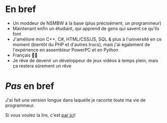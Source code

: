 # En bref
- Un moddeur de NSMBW à la base (plus précisément, un programmeur)
- Maintenant enfin un étudiant, qui apprend de gens qui savent ce qu'ils font
- J'améliore mon C++, C#, HTML/CSS/JS, SQL & plus à l'université en ce moment (bientôt du PHP et d'autres trucs), mais j'ai également de l'expérience en assembleur PowerPC et en Python
- Français 🤮🥖
- Je rêve de devenir un développeur de jeux vidéos à temps plein, mais ça restera sûrement un rêve

# *Pas* en bref

J'ai fait une version longue dans laquelle je raconte toute ma vie de programmeur.

Si vous voulez la lire, c'est [par ici](https://github.com/giroletm/giroletm/blob/main/Full-FR.md)!
